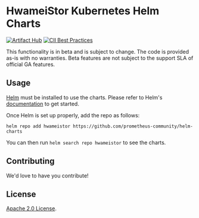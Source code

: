 # HwameiStor Kubernetes Helm Charts

[![Artifact Hub](https://img.shields.io/endpoint?url=https://artifacthub.io/badge/repository/charts-test-1)](https://artifacthub.io/packages/search?repo=charts-test-1) [![CII Best Practices](https://bestpractices.coreinfrastructure.org/projects/5624/badge)](https://bestpractices.coreinfrastructure.org/projects/5624)

This functionality is in beta and is subject to change. The code is provided as-is with no warranties. Beta features are not subject to the support SLA of official GA features.

## Usage

[Helm](https://helm.sh) must be installed to use the charts.
Please refer to Helm's [documentation](https://helm.sh/docs/) to get started.

Once Helm is set up properly, add the repo as follows:

```console
helm repo add hwameistor https://github.com/prometheus-community/helm-charts
```

You can then run `helm search repo hwameistor` to see the charts.

## Contributing

We'd love to have you contribute!

## License

<!-- Keep full URL links to repo files because this README syncs from main to gh-pages.  -->
[Apache 2.0 License]().
